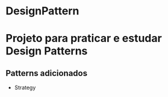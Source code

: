# DesignPattern
# Projeto para praticar e estudar Design Patterns
## Patterns adicionados
* Strategy